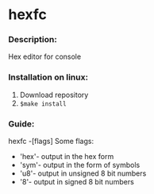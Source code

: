 # hexfc

### Description:
Hex editor for console

### Installation on linux:
1. Download repository
2. `$make install`

### Guide:
hexfc <path> -[flags]
Some flags:
  - 'hex'- output in the hex form
  - 'sym'- output in the form of symbols
  - 'u8'- output in unsigned 8 bit numbers
  - '8'- output in signed 8 bit numbers
